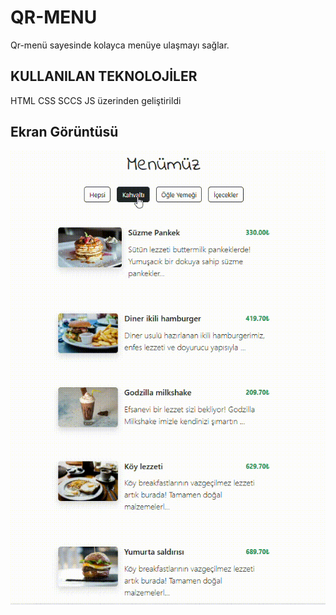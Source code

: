 <h1>QR-MENU</h1>

Qr-menü sayesinde kolayca menüye ulaşmayı sağlar.

<h2>KULLANILAN TEKNOLOJİLER </h2>

HTML CSS SCCS JS  üzerinden geliştirildi


<h2 > Ekran Görüntüsü</h2>

![](menu.gif)
